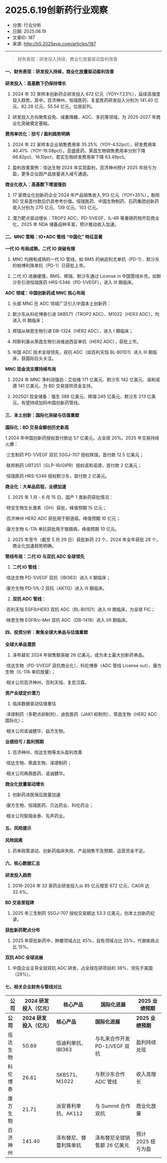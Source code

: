 # 2025.6.19创新药行业观察

- 分类: 行业分析
- 日期: 2025.06.19
- 文章ID: 187
- 来源: http://h5.2025eyp.com/articles/187

---

> 财务表现：研发投入持续，商业化放量驱动盈利改善

#### **一、财务表现：研发投入持续，商业化放量驱动盈利改善**

**研发投入：高基数下仍保持增长**

1. 2024 年 32 家样本创新药企研发投入 672 亿元（YOY+7.23%），延续高强度投入趋势。其中，百济神州、恒瑞医药、复星医药研发投入分别为 141.40 亿元、82.28 亿元、55.54 亿元，位居前列。

2. 研发投入方向聚焦自免、减重降糖、ADC、多抗等领域，为 2025-2027 年商业化突破奠定基础。

**费用率优化：扭亏 / 盈利趋势明确**

1. 2024 年 22 家样本企业销售费用率 35.25%（YOY-4.52pct），研发费用率 40.41%（YOY-19.08pct）。亚盛医药、荣昌生物销售费用率分别下降 66.82pct、16.10pct，君实生物研发费用率下降 63.49pct。

2. 盈利改善案例：信达生物 2024 年实现盈利，百济神州预计 2025 年扭亏为盈，更多企业因产品放量进入减亏通道。

**商业化收入：高基数下增速强劲**

1. 17 家商业化创新药企业 2024 年产品销售收入 913 亿元（YOY+35%），剔除 BD 交易首付款后仍具参考价值。恒瑞医药、中国生物制药、石药集团创新药收入分别为 270 亿元、139 亿元、103 亿元。

2. 潜力靶点驱动增长：TROP2 ADC、PD-1/VEGF、IL-4R 等重磅药物开启商业化，2025 年 NDA 储备品种丰富，预计推动收入加速。

#### **二、MNC 策略：IO+ADC 管线 “中国化” 特征显著**

**一代 IO 布局成熟，二代 IO 突破有限**

1. MNC 均拥有成熟的一代 IO 管线，如 BMS 的纳武利尤单抗（PD-1）、默沙东的帕博利珠单抗（PD-1）已获批上市。

2. 二代 IO 进展缓慢，BMS、辉瑞、默沙东通过 License in 中国管线补充，如默沙东引进恒瑞医药 HRS-5346（PD-1/VEGF），进入 III 期临床。

**ADC 领域：中国创新药成 MNC 核心布局**

1. 头部 MNC 在 ADC 领域广泛引入中国本土创新药：

1. 默沙东从科伦博泰引进 SKB571（TROP2 ADC）、M1022（HER3 ADC），均进入 III 期临床；

2. 辉瑞从映恩生物引进 DB-1324（HER2 ADC），进入 I 期临床；

3. 阿斯利康从荣昌生物引进维迪西妥单抗（HER2 ADC），获批上市。

2. 中国 ADC 技术全球领先，双抗 ADC（如百利天恒 BL-B01D1）进入 III 期临床，获国际巨头关注。

**MNC 现金流支撑持续布局**

1. 2024 年 MNC 净利润强劲：艾伯维 171 亿美元、默沙东 142 亿美元、诺和诺德 141 亿美元，为 BD 交易提供资金支持。

2. 2025Q1 现金储备：强生 388 亿美元、辉瑞 245 亿美元、默沙东 213 亿美元，有望持续加码中国创新药管线。

#### **三、本土创新：国际化突破与估值重塑**

**国际化：BD 交易金额创历史新高**

1.2024 年中国创新药授权首付款达 57 亿美元，占全球 20%。2025 年交易持续火爆：

·三生制药 PD-1/VEGF 双抗 SSGJ-707 授权辉瑞，首付款 12.5 亿美元；

·联邦制药 UBT251（GLP-1R/GIPR）授权诺和诺德，首付款 2 亿美元；

·恒瑞医药 HRS-5346 授权默沙东，首付款 2 亿美元。

**商业化：大单品启程，业绩加速**

1. 2025 年 1 月 - 6 月 15 日，国产 1 类新药获批情况：

·特宝生物生长激素（GH）获批，峰值预期 15 亿元；

·百济神州 HER2 ADC 获批用于胆道癌，峰值预期 10 亿元；

·康方生物 IL-17A 单抗获批用于银屑病，峰值预期 10 亿元。

2. 2025 年至今（截至 5 月 29 日）获批新药 23 个，2024 年全年获批 28 个，商业化加速趋势明确。

**管线布局：二代 IO 与双抗 ADC 全球领先**

1. **二代 IO 管线**：

·信达生物 PD-1/VEGF 双抗（IBI363）进入 II 期临床；

·康方生物 PD-1/IL-2 双抗（AK112）进入 III 期临床。

2. **双抗 ADC 管线**：

·百利天恒 EGFR/HER3 双抗 ADC（BL-B01D1）进入 III 期临床，为全球 FIC；

·映恩生物 EGFR/c-Met 双抗 ADC（DB-1418）进入 I/II 期临床。

#### **四、投资分析：聚焦全球大单品与估值重塑**

**全球大单品潜质**

1. 泽布替尼 2024 年销售额突破 26 亿美元，成为本土最大创新药单品。

·信达生物（PD-1/VEGF 双抗商业化）、科伦博泰（ADC 管线 License out）、康方生物（IL-17A 单抗放量）；

·相关公司百济神州、百利天恒、复宏汉霖。

**资产全球定价潜力**

1. 临床数据驱动估值重估

·泽璟制药（多靶点抑制剂）、迪哲医药（JAK1 抑制剂）、荣昌生物（HER2 ADC 国际化）；

·相关公司诺诚健华、益方生物。

**业绩扭亏 / 盈利预期**

1. 百济神州、信达生物等龙头盈利改善

·信达生物、荣昌生物、泽璟制药；

·相关公司再鼎医药、诺诚健华。

**商业化放量驱动增长**

1. 创新药进医保后放量加速

·康方生物、恒瑞医药、贝达药业、科伦药业；

·相关公司智翔金泰、先声药业。

#### **五、风险提示**

**风险因素**

1. 药审政策波动、创新药临床失败、产品销售不及预期、运营资金不足。

#### **六、核心数据汇总**

**研发投入趋势**

1. 2016-2024 年 32 家药企研发投入从 85 亿元增至 672 亿元，CAGR 达 32.4%。

**BD 交易里程碑**

1. 2025 年三生制药 SSGJ-707 授权交易额达 53.3 亿美元，创本土创新药纪录。

**获批新药靶点分布**

1. 2025 年获批新药中，肿瘤领域占比 45%，自免领域占比 25%，代谢疾病占比 15%。

**双抗 ADC 全球进展**

1. 中国企业主导全球双抗 ADC 研发，占全球在研项目的 38%，领先于美国（29%）。

#### **七、相关企业财务与管线对比**

| **公司** | **2024 研发投入（亿元）** | **核心产品** | **国际化进展** | **2025 业绩预期** |
| --- | --- | --- | --- | --- |
| **公司** | **2024 研发投入（亿元）** | **核心产品** | **国际化进展** | **2025 业绩预期** |
| 信达生物 | 50.89 | 信迪利单抗、IBI363 | 与礼来合作开发 PD-1/VEGF 双抗 | 盈利持续兑现 |
| 科伦博泰 | 26.81 | SKB571、M1022 | 与默沙东合作 ADC 管线 | 收入高增长 |
| 康方生物 | 21.71 | 派安普利单抗、AK112 | 与 Summit 合作双抗 | 商业化放量 |
| 百济神州 | 141.40 | 泽布替尼、替雷利珠单抗 | 泽布替尼全球销售额 26 亿美元 | 预计 2025 扭亏为盈 |
